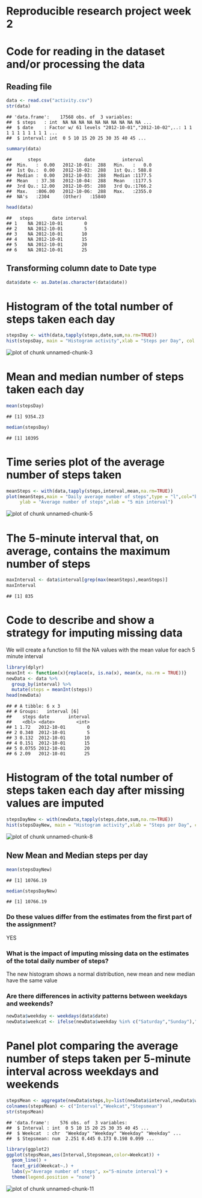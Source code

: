 Reproducible research project week 2
=========
# Code for reading in the dataset and/or processing the data

## Reading file

```r
data <- read.csv("activity.csv")
str(data)
```

```
## 'data.frame':	17568 obs. of  3 variables:
##  $ steps   : int  NA NA NA NA NA NA NA NA NA NA ...
##  $ date    : Factor w/ 61 levels "2012-10-01","2012-10-02",..: 1 1 1 1 1 1 1 1 1 1 ...
##  $ interval: int  0 5 10 15 20 25 30 35 40 45 ...
```

```r
summary(data)
```

```
##      steps                date          interval     
##  Min.   :  0.00   2012-10-01:  288   Min.   :   0.0  
##  1st Qu.:  0.00   2012-10-02:  288   1st Qu.: 588.8  
##  Median :  0.00   2012-10-03:  288   Median :1177.5  
##  Mean   : 37.38   2012-10-04:  288   Mean   :1177.5  
##  3rd Qu.: 12.00   2012-10-05:  288   3rd Qu.:1766.2  
##  Max.   :806.00   2012-10-06:  288   Max.   :2355.0  
##  NA's   :2304     (Other)   :15840
```

```r
head(data)
```

```
##   steps       date interval
## 1    NA 2012-10-01        0
## 2    NA 2012-10-01        5
## 3    NA 2012-10-01       10
## 4    NA 2012-10-01       15
## 5    NA 2012-10-01       20
## 6    NA 2012-10-01       25
```

## Transforming column date to Date type

```r
data$date <- as.Date(as.character(data$date))
```

# Histogram of the total number of steps taken each day

```r
stepsDay <- with(data,tapply(steps,date,sum,na.rm=TRUE))
hist(stepsDay, main = "Histogram activity",xlab = "Steps per Day", col = "red")
```

![plot of chunk unnamed-chunk-3](figure/unnamed-chunk-3-1.png)

# Mean and median number of steps taken each day

```r
mean(stepsDay)
```

```
## [1] 9354.23
```

```r
median(stepsDay)
```

```
## [1] 10395
```

# Time series plot of the average number of steps taken

```r
meanSteps <- with(data,tapply(steps,interval,mean,na.rm=TRUE))
plot(meanSteps,main = "Daily average number of steps",type = "l",col="blue",
     ylab = "Average number of steps",xlab = "5 min interval")
```

![plot of chunk unnamed-chunk-5](figure/unnamed-chunk-5-1.png)

# The 5-minute interval that, on average, contains the maximum number of steps

```r
maxInterval <- data$interval[grep(max(meanSteps),meanSteps)]
maxInterval
```

```
## [1] 835
```

# Code to describe and show a strategy for imputing missing data

We will create a function to fill the NA values with the mean value for each 5 minute interval

```r
library(dplyr)
meanInt <- function(x){replace(x, is.na(x), mean(x, na.rm = TRUE))}
newData <- data %>% 
  group_by(interval) %>%
  mutate(steps = meanInt(steps))
head(newData)
```

```
## # A tibble: 6 x 3
## # Groups:   interval [6]
##    steps date       interval
##    <dbl> <date>        <int>
## 1 1.72   2012-10-01        0
## 2 0.340  2012-10-01        5
## 3 0.132  2012-10-01       10
## 4 0.151  2012-10-01       15
## 5 0.0755 2012-10-01       20
## 6 2.09   2012-10-01       25
```

# Histogram of the total number of steps taken each day after missing values are imputed

```r
stepsDayNew <- with(newData,tapply(steps,date,sum,na.rm=TRUE))
hist(stepsDayNew, main = "Histogram activity",xlab = "Steps per Day", col = "red")
```

![plot of chunk unnamed-chunk-8](figure/unnamed-chunk-8-1.png)

## New Mean and Median steps per day

```r
mean(stepsDayNew)
```

```
## [1] 10766.19
```

```r
median(stepsDayNew)
```

```
## [1] 10766.19
```

### Do these values differ from the estimates from the first part of the assignment? 
YES  

### What is the impact of imputing missing data on the estimates of the total daily number of steps?  
The new histogram shows a normal distribution, new mean and new median have the same value

### Are there differences in activity patterns between weekdays and weekends?

```r
newData$weekday <- weekdays(data$date)
newData$weekcat <- ifelse(newData$weekday %in% c("Saturday","Sunday"),"Weekend","Weekday")
```

# Panel plot comparing the average number of steps taken per 5-minute interval across weekdays and weekends

```r
stepsMean <- aggregate(newData$steps,by=list(newData$interval,newData$weekcat),mean)
colnames(stepsMean) <- c("Interval","Weekcat","Stepsmean")
str(stepsMean)
```

```
## 'data.frame':	576 obs. of  3 variables:
##  $ Interval : int  0 5 10 15 20 25 30 35 40 45 ...
##  $ Weekcat  : chr  "Weekday" "Weekday" "Weekday" "Weekday" ...
##  $ Stepsmean: num  2.251 0.445 0.173 0.198 0.099 ...
```

```r
library(ggplot2)
ggplot(stepsMean,aes(Interval,Stepsmean,color=Weekcat)) +
  geom_line() +
  facet_grid(Weekcat~.) + 
  labs(y="Average number of steps", x="5-minute interval") + 
  theme(legend.position = "none")
```

![plot of chunk unnamed-chunk-11](figure/unnamed-chunk-11-1.png)
